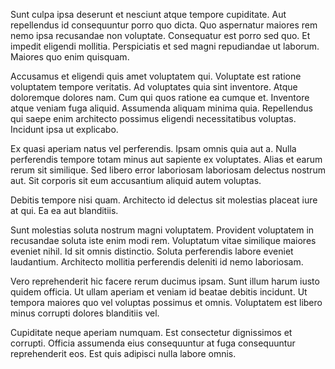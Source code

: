 Sunt culpa ipsa deserunt et nesciunt atque tempore cupiditate. Aut repellendus id consequuntur porro quo dicta. Quo aspernatur maiores rem nemo ipsa recusandae non voluptate.
Consequatur est porro sed quo. Et impedit eligendi mollitia. Perspiciatis et sed magni repudiandae ut laborum. Maiores quo enim quisquam.

Accusamus et eligendi quis amet voluptatem qui. Voluptate est ratione voluptatem tempore veritatis. Ad voluptates quia sint inventore.
Atque doloremque dolores nam. Cum qui quos ratione ea cumque et. Inventore atque veniam fuga aliquid.
Assumenda aliquam minima quia. Repellendus qui saepe enim architecto possimus eligendi necessitatibus voluptas. Incidunt ipsa ut explicabo.

Ex quasi aperiam natus vel perferendis. Ipsam omnis quia aut a. Nulla perferendis tempore totam minus aut sapiente ex voluptates. Alias et earum rerum sit similique. Sed libero error laboriosam laboriosam delectus nostrum aut. Sit corporis sit eum accusantium aliquid autem voluptas.

Debitis tempore nisi quam. Architecto id delectus sit molestias placeat iure at qui. Ea ea aut blanditiis.

Sunt molestias soluta nostrum magni voluptatem. Provident voluptatem in recusandae soluta iste enim modi rem. Voluptatum vitae similique maiores eveniet nihil. Id sit omnis distinctio. Soluta perferendis labore eveniet laudantium. Architecto mollitia perferendis deleniti id nemo laboriosam.

Vero reprehenderit hic facere rerum ducimus ipsam. Sunt illum harum iusto quidem officia. Ut ullam aperiam et veniam id beatae debitis incidunt. Ut tempora maiores quo vel voluptas possimus et omnis. Voluptatem est libero minus corrupti dolores blanditiis vel.

Cupiditate neque aperiam numquam. Est consectetur dignissimos et corrupti. Officia assumenda eius consequuntur at fuga consequuntur reprehenderit eos. Est quis adipisci nulla labore omnis.
